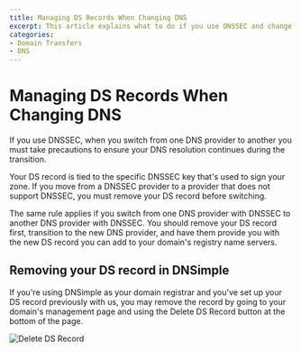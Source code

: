 ```yaml
---
title: Managing DS Records When Changing DNS
excerpt: This article explains what to do if you use DNSSEC and change DNS services
categories:
- Domain Transfers
- DNS
---
```


# Managing DS Records When Changing DNS

If you use DNSSEC, when you switch from one DNS provider to another you must take precautions to ensure your DNS resolution continues during the transition.

Your DS record is tied to the specific DNSSEC key that's used to sign your zone. If you move from a DNSSEC provider to a provider that does not support DNSSEC, you must remove your DS record before switching.

The same rule applies if you switch from one DNS provider with DNSSEC to another DNS provider with DNSSEC. You should remove your DS record first, transition to the new DNS provider, and have them provide you with the new DS record you can add to your domain's registry name servers.

## Removing your DS record in DNSimple

If you're using DNSimple as your domain registrar and you've set up your DS record previously with us, you may remove the record by going to your domain's management page and using the Delete DS Record button at the bottom of the page.

![Delete DS Record](/files/dnsimple-ds-record.png)
